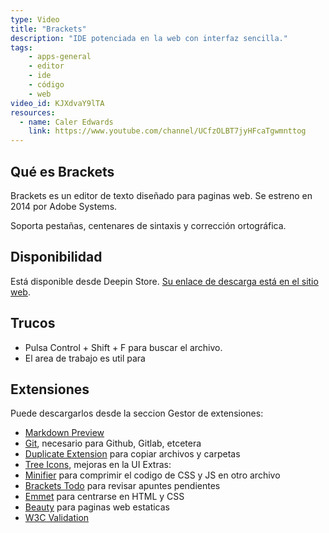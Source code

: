```yaml
---
type: Video
title: "Brackets"
description: "IDE potenciada en la web con interfaz sencilla."
tags:
    - apps-general
    - editor
    - ide
    - código
    - web
video_id: KJXdvaY9lTA
resources:
  - name: Caler Edwards
    link: https://www.youtube.com/channel/UCfzOLBT7jyHFcaTgwmnttog
---
```


## Qué es Brackets
Brackets es un editor de texto diseñado para paginas web. Se estreno en 2014 por Adobe Systems.

Soporta pestañas, centenares de sintaxis y corrección ortográfica.

## Disponibilidad
Está disponible desde Deepin Store. [Su enlace de descarga está en el sitio web](http://brackets.io/).

## Trucos
* Pulsa Control + Shift + F para buscar el archivo.
* El area de trabajo es util para

## Extensiones
Puede descargarlos desde la seccion Gestor de extensiones:
* [Markdown Preview](https://bitbucket.org/begue/brackets-markdown-preview)
* [Git](https://github.com/brackets-userland/brackets-git), necesario para Github, Gitlab, etcetera
* [Duplicate Extension](https://github.com/torinpascal/brackets-duplicate-extension) para copiar archivos y carpetas
* [Tree Icons](https://github.com/mskocik/brackets-tree-icons), mejoras en la UI
Extras:
* [Minifier](https://github.com/abagshaw/brackets-minifier) para comprimir el codigo de CSS y JS en otro archivo
* [Brackets Todo](https://github.com/mikaeljorhult/brackets-todo) para revisar apuntes pendientes
* [Emmet](https://github.com/emmetio/brackets-emmet) para centrarse en HTML y CSS
* [Beauty](https://github.com/drewhamlett/brackets-beautify) para paginas web estaticas
* [W3C Validation](https://github.com/cfjedimaster/brackets-w3cvalidation)
